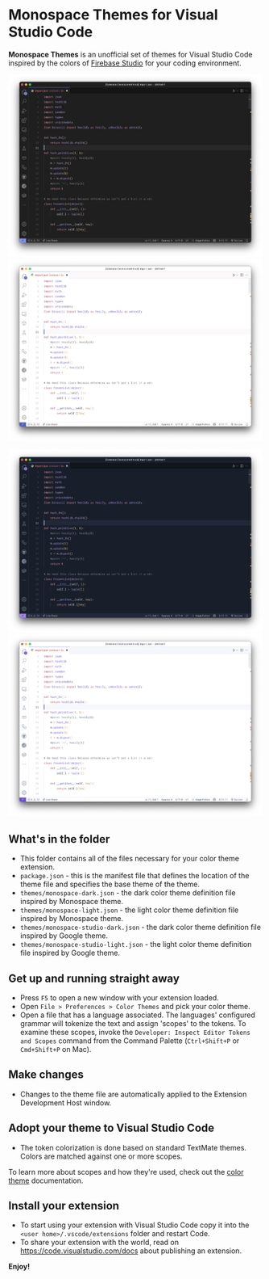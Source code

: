 # Monospace Themes for Visual Studio Code

**Monospace Themes** is an unofficial set of themes for Visual Studio Code inspired by the colors of [Firebase Studio](https://studio.firebase.google.com/) for your coding environment.

![monospace-studio-dark](./assets/monospace-studio-dark.png)
![monospace-studio-light](./assets/monospace-studio-light.png)

![monospace-dark](./assets/monospace-dark.png)
![monospace-light](./assets/monospace-light.png)

## What's in the folder

- This folder contains all of the files necessary for your color theme extension.
- `package.json` - this is the manifest file that defines the location of the theme file and specifies the base theme of the theme.
- `themes/monospace-dark.json` - the dark color theme definition file inspired by Monospace theme.
- `themes/monospace-light.json` - the light color theme definition file inspired by Monospace theme.
- `themes/monospace-studio-dark.json` - the dark color theme definition file inspired by Google theme.
- `themes/monospace-studio-light.json` - the light color theme definition file inspired by Google theme.

## Get up and running straight away

- Press `F5` to open a new window with your extension loaded.
- Open `File > Preferences > Color Themes` and pick your color theme.
- Open a file that has a language associated. The languages' configured grammar will tokenize the text and assign 'scopes' to the tokens. To examine these scopes, invoke the `Developer: Inspect Editor Tokens and Scopes` command from the Command Palette (`Ctrl+Shift+P` or `Cmd+Shift+P` on Mac).

## Make changes

- Changes to the theme file are automatically applied to the Extension Development Host window.

## Adopt your theme to Visual Studio Code

- The token colorization is done based on standard TextMate themes. Colors are matched against one or more scopes.

To learn more about scopes and how they're used, check out the [color theme](https://code.visualstudio.com/api/extension-guides/color-theme) documentation.

## Install your extension

- To start using your extension with Visual Studio Code copy it into the `<user home>/.vscode/extensions` folder and restart Code.
- To share your extension with the world, read on <https://code.visualstudio.com/docs> about publishing an extension.

**Enjoy!**
